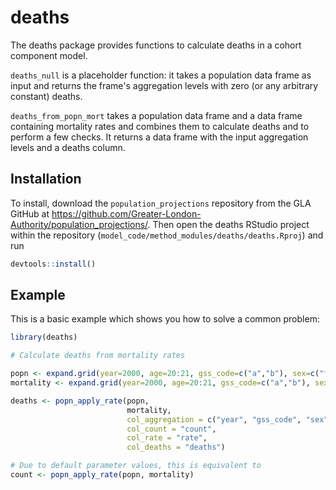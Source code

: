 # deaths

The deaths package provides functions to calculate deaths in a cohort component model.

`deaths_null` is a placeholder function: it takes a population data frame as input and returns the frame's aggregation levels with zero (or any arbitrary constant) deaths.

`deaths_from_popn_mort` takes a population data frame and a data frame containing mortality rates and combines them to calculate deaths and to perform a few checks. It returns a data frame with the input aggregation levels and a deaths column.

## Installation

To install, download the `population_projections` repository from the GLA GitHub at https://github.com/Greater-London-Authority/population_projections/. Then open the deaths RStudio project within the repository (`model_code/method_modules/deaths/deaths.Rproj`) and run

``` r
devtools::install()
```


## Example

This is a basic example which shows you how to solve a common problem:

``` r
library(deaths)

# Calculate deaths from mortality rates

popn <- expand.grid(year=2000, age=20:21, gss_code=c("a","b"), sex=c("f","m"), count = 100)
mortality <- expand.grid(year=2000, age=20:21, gss_code=c("a","b"), sex=c("f","m"), rate = 0.5)

deaths <- popn_apply_rate(popn,
                          mortality,
                          col_aggregation = c("year", "gss_code", "sex", "age"),
                          col_count = "count",
                          col_rate = "rate",
                          col_deaths = "deaths")

# Due to default parameter values, this is equivalent to
count <- popn_apply_rate(popn, mortality)
```

